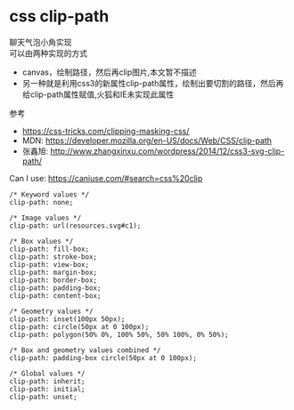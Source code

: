 # css clip-path

聊天气泡小角实现  
可以由两种实现的方式  

- canvas，绘制路径，然后再clip图片,本文暂不描述
- 另一种就是利用css3的新属性clip-path属性，绘制出要切割的路径，然后再给clip-path属性赋值,火狐和IE未实现此属性

参考
* https://css-tricks.com/clipping-masking-css/
* MDN: https://developer.mozilla.org/en-US/docs/Web/CSS/clip-path
* 张鑫旭: http://www.zhangxinxu.com/wordpress/2014/12/css3-svg-clip-path/

Can I use: https://caniuse.com/#search=css%20clip

```
/* Keyword values */
clip-path: none;

/* Image values */ 
clip-path: url(resources.svg#c1);

/* Box values */
clip-path: fill-box;
clip-path: stroke-box;
clip-path: view-box;
clip-path: margin-box;
clip-path: border-box;
clip-path: padding-box;
clip-path: content-box;

/* Geometry values */
clip-path: inset(100px 50px);
clip-path: circle(50px at 0 100px);
clip-path: polygon(50% 0%, 100% 50%, 50% 100%, 0% 50%);

/* Box and geometry values combined */
clip-path: padding-box circle(50px at 0 100px);

/* Global values */
clip-path: inherit;
clip-path: initial;
clip-path: unset;
```
